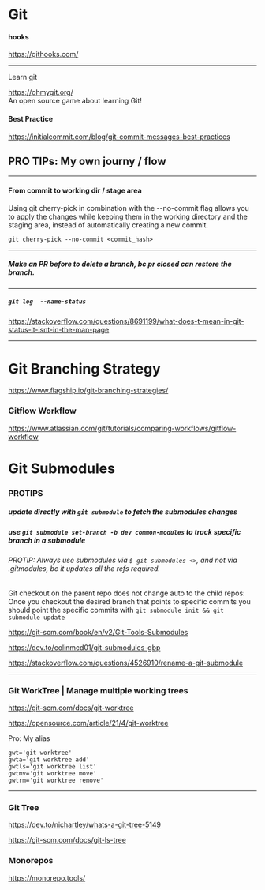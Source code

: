 # Git

#### hooks

https://githooks.com/

---

Learn git

https://ohmygit.org/
<br>
An open source game about learning Git!

#### Best Practice
https://initialcommit.com/blog/git-commit-messages-best-practices

## PRO TIPs: My own journy / flow

---

#### From commit to working dir / stage area

Using git cherry-pick in combination with the --no-commit flag allows you to apply the changes while keeping them in the working directory and the staging area, instead of automatically creating a new commit. 

```
git cherry-pick --no-commit <commit_hash>
```

---

##### Make an PR before to delete a branch, bc pr closed can restore the branch.

---

##### `git log  --name-status`
https://stackoverflow.com/questions/8691199/what-does-t-mean-in-git-status-it-isnt-in-the-man-page

---

# Git Branching Strategy
https://www.flagship.io/git-branching-strategies/

###  Gitflow Workflow
https://www.atlassian.com/git/tutorials/comparing-workflows/gitflow-workflow


# Git Submodules

### PROTIPS

#####   update directly with  `git submodule` to fetch the submodules changes
##### use `git submodule set-branch -b dev common-modules` to track specific branch in a submodule
###### PROTIP: Always use submodules via `$ git submodules <>`, and not via .gitmodules, bc it updates all the refs required.

Git checkout on the parent repo does not change auto to the child repos:
Once you checkout the desired branch that points to specific commits
you should point the specific commits with `git submodule init && git submodule update`

https://git-scm.com/book/en/v2/Git-Tools-Submodules

https://dev.to/colinmcd01/git-submodules-gbp


https://stackoverflow.com/questions/4526910/rename-a-git-submodule

---

### Git WorkTree | Manage multiple working trees


https://git-scm.com/docs/git-worktree

https://opensource.com/article/21/4/git-worktree

Pro: My alias

```
gwt='git worktree'
gwta='git worktree add'
gwtls='git worktree list'
gwtmv='git worktree move'
gwtrm='git worktree remove'
```

---

### Git Tree

https://dev.to/nichartley/whats-a-git-tree-5149

https://git-scm.com/docs/git-ls-tree


### Monorepos
https://monorepo.tools/

